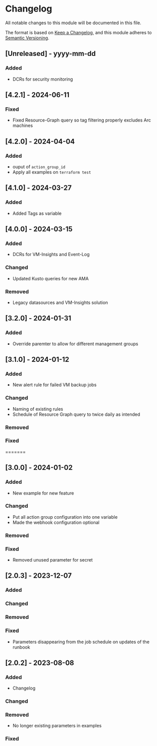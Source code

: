 # Changelog
All notable changes to this module will be documented in this file.
 
The format is based on [Keep a Changelog](https://keepachangelog.com/en/1.1.0/),
and this module adheres to [Semantic Versioning](https://semver.org/spec/v2.0.0.html).

## [Unreleased] - yyyy-mm-dd

### Added
- DCRs for security monitoring

## [4.2.1] - 2024-06-11

### Fixed
- Fixed Resource-Graph query so tag filtering properly excludes Arc machines

## [4.2.0] - 2024-04-04

### Added

- ouput of `action_group_id`
- Apply all examples on `terraform test`

## [4.1.0] - 2024-03-27

### Added
- Added Tags as variable

## [4.0.0] - 2024-03-15

### Added 
 - DCRs for VM-Insights and Event-Log

### Changed
 - Updated Kusto queries for new AMA 
   
### Removed
 - Legacy datasources and VM-Insights solution

## [3.2.0] - 2024-01-31

### Added
 - Override paremter to allow for different management groups

## [3.1.0] - 2024-01-12
 
### Added
 - New alert rule for failed VM backup jobs
 
### Changed
 - Naming of existing rules
 - Schedule of Resource Graph query to twice daily as intended
   
### Removed

### Fixed
=======
## [3.0.0] - 2024-01-02

### Added
 - New example for new feature
 
### Changed
 - Put all action group configuration into one variable
 - Made the webhook configuration optional

### Removed

### Fixed
 - Removed unused parameter for secret

## [2.0.3] - 2023-12-07

### Added
 
### Changed
 
### Removed

### Fixed
 - Parameters disappearing from the job schedule on updates of the runbook
 
## [2.0.2] - 2023-08-08
 
### Added
 - Changelog
 
### Changed
 
### Removed
 - No longer existing parameters in examples

### Fixed
